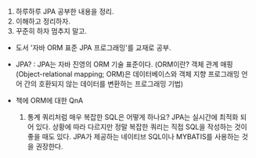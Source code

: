 1. 하루하루 JPA 공부한 내용을 정리.
2. 이해하고 정리하자.
3. 꾸준히 하자 멈추지 말고.

- 도서 '자바 ORM 표준 JPA 프로그래밍'를 교재로 공부.
- JPA? : JPA는 자바 진영의 ORM 기술 표준이다. (ORM이란? 객체 관계 매핑(Object-relational mapping; ORM)은 데이터베이스와 객체 지향 프로그래밍 언어 간의 호환되지 않는 데이터를 변환하는 프로그래밍 기법)

- 책에 ORM에 대한 QnA
    1. 통계 쿼리처럼 매우 복잡한 SQL은 어떻게 하나요? JPA는 실시간에 최적화 되어 있다. 상황에 따라 다르지만 정말 복잡한 쿼리는 직접 SQL을 작성하는 것이 좋을 때도 있다. JPA가 제공하는 네이티브 SQL이나 MYBATIS를 사용하는 것을 권장한다.